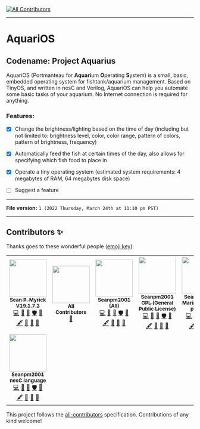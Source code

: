 
<!-- ALL-CONTRIBUTORS-BADGE:START - Do not remove or modify this section -->
[![All Contributors](https://img.shields.io/badge/all_contributors-8-orange.svg?style=flat-square)](#contributors-)
<!-- ALL-CONTRIBUTORS-BADGE:END -->
***

# AquariOS

## Codename: Project Aquarius

AquariOS (Portmanteau for **Aquari**um **O**perating **S**ystem) is a small, basic, embedded operating system for fishtank/aquarium management. Based on TinyOS, and written in nesC and Verilog, AquariOS can help you automate some basic tasks of your aquarium. No Internet connection is required for anything.

### Features:

- [x] Change the brightness/lighting based on the time of day (including but not limited to: brightness level, color, color range, pattern of colors, pattern of brightness, frequency)

- [x] Automatically feed the fish at certain times of the day, also allows for specifying which fish food to place in

- [x] Operate a tiny operating system (estimated system requirements: 4 megabytes of RAM, 64 megabytes disk space)

- [ ] Suggest a feature

***

**File version:** `1 (2022 Thursday, March 24th at 11:10 pm PST)`

***

## Contributors ✨

Thanks goes to these wonderful people ([emoji key](https://allcontributors.org/docs/en/emoji-key)):

<!-- ALL-CONTRIBUTORS-LIST:START - Do not remove or modify this section -->
<!-- prettier-ignore-start -->
<!-- markdownlint-disable -->
<table>
  <tr>
    <td align="center"><a href="https://gist.github.com/seanpm2001/7e40a0e13c066a57577d8200b1afc6a3"><img src="https://avatars.githubusercontent.com/u/65933340?v=4?s=100" width="100px;" alt=""/><br /><sub><b>Sean P. Myrick V19.1.7.2</b></sub></a><br /><a href="https://github.com/seanpm2001/AquariOS/commits?author=seanpm2001" title="Code">💻</a> <a href="https://github.com/seanpm2001/AquariOS/commits?author=seanpm2001" title="Documentation">📖</a> <a href="#projectManagement-seanpm2001" title="Project Management">📆</a> <a href="#security-seanpm2001" title="Security">🛡️</a> <a href="#data-seanpm2001" title="Data">🔣</a> <a href="#content-seanpm2001" title="Content">🖋</a> <a href="#design-seanpm2001" title="Design">🎨</a> <a href="#maintenance-seanpm2001" title="Maintenance">🚧</a> <a href="#ideas-seanpm2001" title="Ideas, Planning, & Feedback">🤔</a></td>
    <td align="center"><a href="https://allcontributors.org"><img src="https://avatars.githubusercontent.com/u/46410174?v=4?s=100" width="100px;" alt=""/><br /><sub><b>All Contributors</b></sub></a><br /><a href="https://github.com/seanpm2001/AquariOS/commits?author=all-contributors" title="Documentation">📖</a></td>
    <td align="center"><a href="https://github.com/seanpm2001/"><img src="https://avatars.githubusercontent.com/u/71843643?v=4?s=100" width="100px;" alt=""/><br /><sub><b>Seanpm2001 (All)</b></sub></a><br /><a href="https://github.com/seanpm2001/AquariOS/commits?author=seanpm2001-all" title="Code">💻</a> <a href="https://github.com/seanpm2001/AquariOS/commits?author=seanpm2001-all" title="Documentation">📖</a> <a href="#projectManagement-seanpm2001-all" title="Project Management">📆</a> <a href="#security-seanpm2001-all" title="Security">🛡️</a> <a href="#data-seanpm2001-all" title="Data">🔣</a> <a href="#content-seanpm2001-all" title="Content">🖋</a> <a href="#design-seanpm2001-all" title="Design">🎨</a> <a href="#maintenance-seanpm2001-all" title="Maintenance">🚧</a> <a href="#ideas-seanpm2001-all" title="Ideas, Planning, & Feedback">🤔</a></td>
    <td align="center"><a href="https://github.com/Seanpm2001-GPL"><img src="https://avatars.githubusercontent.com/u/86742875?v=4?s=100" width="100px;" alt=""/><br /><sub><b>Seanpm2001 GPL (General Public License)</b></sub></a><br /><a href="https://github.com/seanpm2001/AquariOS/commits?author=seanpm2001-GPL" title="Code">💻</a> <a href="https://github.com/seanpm2001/AquariOS/commits?author=seanpm2001-GPL" title="Documentation">📖</a> <a href="#projectManagement-seanpm2001-GPL" title="Project Management">📆</a> <a href="#security-seanpm2001-GPL" title="Security">🛡️</a> <a href="#data-seanpm2001-GPL" title="Data">🔣</a> <a href="#content-seanpm2001-GPL" title="Content">🖋</a> <a href="#design-seanpm2001-GPL" title="Design">🎨</a> <a href="#maintenance-seanpm2001-GPL" title="Maintenance">🚧</a> <a href="#ideas-seanpm2001-GPL" title="Ideas, Planning, & Feedback">🤔</a></td>
    <td align="center"><a href="https://github.com/seanpm2001/SeansLifeArchive_Extras_MarineBiology"><img src="https://avatars.githubusercontent.com/u/84938566?v=4?s=100" width="100px;" alt=""/><br /><sub><b>Seanpm2001 Marine Biology projects</b></sub></a><br /><a href="https://github.com/seanpm2001/AquariOS/commits?author=seanpm2001-marinebiology" title="Code">💻</a> <a href="https://github.com/seanpm2001/AquariOS/commits?author=seanpm2001-marinebiology" title="Documentation">📖</a> <a href="#projectManagement-seanpm2001-marinebiology" title="Project Management">📆</a> <a href="#security-seanpm2001-marinebiology" title="Security">🛡️</a> <a href="#data-seanpm2001-marinebiology" title="Data">🔣</a> <a href="#content-seanpm2001-marinebiology" title="Content">🖋</a> <a href="#design-seanpm2001-marinebiology" title="Design">🎨</a> <a href="#maintenance-seanpm2001-marinebiology" title="Maintenance">🚧</a> <a href="#ideas-seanpm2001-marinebiology" title="Ideas, Planning, & Feedback">🤔</a></td>
    <td align="center"><a href="https://github.com/QMeadows-development"><img src="https://avatars.githubusercontent.com/u/84294313?v=4?s=100" width="100px;" alt=""/><br /><sub><b>Seanpm2001 Operating Systems</b></sub></a><br /><a href="https://github.com/seanpm2001/AquariOS/commits?author=seanpm2001-operating-systems" title="Code">💻</a> <a href="https://github.com/seanpm2001/AquariOS/commits?author=seanpm2001-operating-systems" title="Documentation">📖</a> <a href="#projectManagement-seanpm2001-operating-systems" title="Project Management">📆</a> <a href="#security-seanpm2001-operating-systems" title="Security">🛡️</a> <a href="#data-seanpm2001-operating-systems" title="Data">🔣</a> <a href="#content-seanpm2001-operating-systems" title="Content">🖋</a> <a href="#design-seanpm2001-operating-systems" title="Design">🎨</a> <a href="#maintenance-seanpm2001-operating-systems" title="Maintenance">🚧</a> <a href="#ideas-seanpm2001-operating-systems" title="Ideas, Planning, & Feedback">🤔</a></td>
    <td align="center"><a href="https://github.com/seanpm2001/"><img src="https://avatars.githubusercontent.com/u/71908312?v=4?s=100" width="100px;" alt=""/><br /><sub><b>SeanWallaWalla Operating Systems</b></sub></a><br /><a href="https://github.com/seanpm2001/AquariOS/commits?author=seanwallawalla-operating-systems" title="Code">💻</a> <a href="https://github.com/seanpm2001/AquariOS/commits?author=seanwallawalla-operating-systems" title="Documentation">📖</a> <a href="#projectManagement-seanwallawalla-operating-systems" title="Project Management">📆</a> <a href="#security-seanwallawalla-operating-systems" title="Security">🛡️</a> <a href="#data-seanwallawalla-operating-systems" title="Data">🔣</a> <a href="#content-seanwallawalla-operating-systems" title="Content">🖋</a> <a href="#design-seanwallawalla-operating-systems" title="Design">🎨</a> <a href="#maintenance-seanwallawalla-operating-systems" title="Maintenance">🚧</a> <a href="#ideas-seanwallawalla-operating-systems" title="Ideas, Planning, & Feedback">🤔</a></td>
  </tr>
  <tr>
    <td align="center"><a href="https://github.com/Seanpm2001-nesC-lang"><img src="https://avatars.githubusercontent.com/u/101905398?v=4?s=100" width="100px;" alt=""/><br /><sub><b>Seanpm2001 nesC language</b></sub></a><br /><a href="https://github.com/seanpm2001/AquariOS/commits?author=seanpm2001-nesc-lang" title="Code">💻</a> <a href="https://github.com/seanpm2001/AquariOS/commits?author=seanpm2001-nesc-lang" title="Documentation">📖</a> <a href="#projectManagement-seanpm2001-nesc-lang" title="Project Management">📆</a> <a href="#security-seanpm2001-nesc-lang" title="Security">🛡️</a> <a href="#data-seanpm2001-nesc-lang" title="Data">🔣</a> <a href="#content-seanpm2001-nesc-lang" title="Content">🖋</a> <a href="#design-seanpm2001-nesc-lang" title="Design">🎨</a> <a href="#maintenance-seanpm2001-nesc-lang" title="Maintenance">🚧</a> <a href="#ideas-seanpm2001-nesc-lang" title="Ideas, Planning, & Feedback">🤔</a></td>
  </tr>
</table>

<!-- markdownlint-restore -->
<!-- prettier-ignore-end -->

<!-- ALL-CONTRIBUTORS-LIST:END -->

This project follows the [all-contributors](https://github.com/all-contributors/all-contributors) specification. Contributions of any kind welcome!